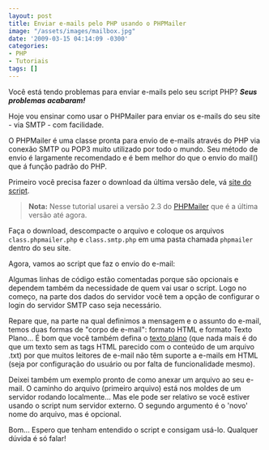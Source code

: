 ```yaml
---
layout: post
title: Enviar e-mails pelo PHP usando o PHPMailer
image: "/assets/images/mailbox.jpg"
date: '2009-03-15 04:14:09 -0300'
categories:
- PHP
- Tutoriais
tags: []
---
```


Você está tendo problemas para enviar e-mails pelo seu script PHP? _**Seus problemas acabaram!**_

Hoje vou ensinar como usar o PHPMailer para enviar os e-mails do seu site - via SMTP - com facilidade.

O PHPMailer é uma classe pronta para envio de e-mails através do PHP via conexão SMTP ou POP3 muito utilizado por todo o mundo. Seu método de envio é largamente recomendado e é bem melhor do que o envio do mail() que á função padrão do PHP.

Primeiro você precisa fazer o download da última versão dele, vá [site do script](http://phpmailer.worxware.com/).

> **Nota:** Nesse tutorial usarei a versão 2.3 do [PHPMailer](https://github.com/PHPMailer/PHPMailer) que é a última versão até agora.

Faça o download, descompacte o arquivo e coloque os arquivos `class.phpmailer.php` e `class.smtp.php` em uma pasta chamada `phpmailer` dentro do seu site.

Agora, vamos ao script que faz o envio do e-mail:

<div data-gist-id="440a9256ae2a3c63bcca" data-gist-show-loading="false"></div>

Algumas linhas de código estão comentadas porque são opcionais e dependem também da necessidade de quem vai usar o script. Logo no começo, na parte dos dados do servidor você tem a opção de configurar o login do servidor SMTP caso seja necessário.

Repare que, na parte na qual definimos a mensagem e o assunto do e-mail, temos duas formas de "corpo de e-mail": formato HTML e formato Texto Plano... É bom que você também defina o [texto plano](http://pt.wikipedia.org/wiki/Texto_plano) (que nada mais é do que um texto sem as tags HTML parecido com o conteúdo de um arquivo .txt) por que muitos leitores de e-mail não têm suporte a e-mails em HTML (seja por configuração do usuário ou por falta de funcionalidade mesmo).

Deixei também um exemplo pronto de como anexar um arquivo ao seu e-mail. O caminho do arquivo (primeiro arquivo) está nos moldes de um servidor rodando localmente... Mas ele pode ser relativo se você estiver usando o script num servidor externo. O segundo argumento é o 'novo' nome do arquivo, mas é opcional.

Bom... Espero que tenham entendido o script e consigam usá-lo. Qualquer dúvida é só falar!

